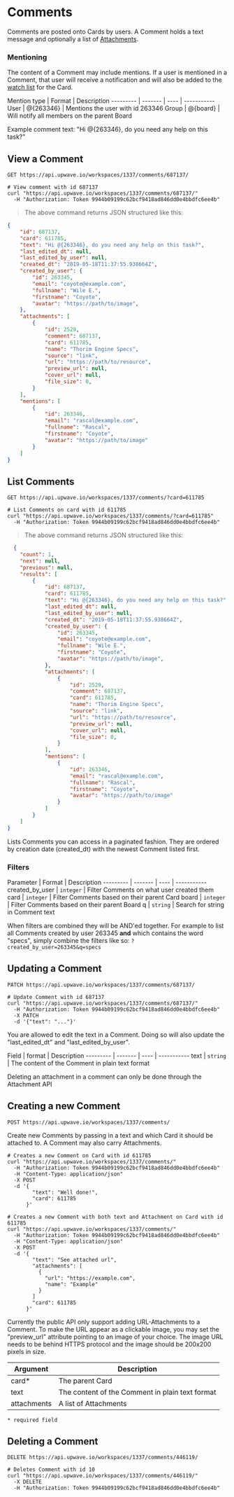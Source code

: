 # Comments

Comments are posted onto Cards by users.
A Comment holds a text message and optionally a list of [Attachments](#attachments).


### Mentioning

The content of a Comment may include mentions. If a user is mentioned in a Comment,
that user will receive a notification and will also be added to the [watch list](#updating-a-card) for the Card.

Mention type | Format | Description
--------- | ------- | ---- | -----------
User | @{263346} | Mentions the user with id 263346
Group | @{board} | Will notify all members on the parent Board

<aside class="notice">Example comment text: "Hi @{263346}, do you need any help on this task?"</aside>


## View a Comment

`GET https://api.upwave.io/workspaces/1337/comments/687137/`

```shell
# View comment with id 687137
curl "https://api.upwave.io/workspaces/1337/comments/687137/"
  -H "Authorization: Token 9944b09199c62bcf9418ad846dd0e4bbdfc6ee4b"
```

> The above command returns JSON structured like this:

```json
{
    "id": 687137,
    "card": 611785,
    "text": "Hi @{263346}, do you need any help on this task?",
    "last_edited_dt": null,
    "last_edited_by_user": null,
    "created_dt": "2019-05-18T11:37:55.938664Z",
    "created_by_user": {
        "id": 263345,
        "email": "coyote@example.com",
        "fullname": "Wile E.",
        "firstname": "Coyote",
        "avatar": "https://path/to/image",
    },
    "attachments": [
        {
            "id": 2529,
            "comment": 687137,
            "card": 611785,
            "name": "Thorim Engine Specs",
            "source": "link",
            "url": "https://path/to/resource",
            "preview_url": null,
            "cover_url": null,
            "file_size": 0,
        }
    ],
    "mentions": [
        {
            "id": 263346,
            "email": "rascal@example.com",
            "fullname": "Rascal",
            "firstname": "Coyote",
            "avatar": "https://path/to/image"
        }
    ]
}
```


## List Comments

`GET https://api.upwave.io/workspaces/1337/comments/?card=611785`

```shell
# List Comments on card with id 611785
curl "https://api.upwave.io/workspaces/1337/comments/?card=611785"
  -H "Authorization: Token 9944b09199c62bcf9418ad846dd0e4bbdfc6ee4b"
```

> The above command returns JSON structured like this:

```json
  {
    "count": 1,
    "next": null,
    "previous": null,
    "results": [
        {
            "id": 687137,
            "card": 611785,
            "text": "Hi @{263346}, do you need any help on this task?",
            "last_edited_dt": null,
            "last_edited_by_user": null,
            "created_dt": "2019-05-18T11:37:55.938664Z",
            "created_by_user": {
                "id": 263345,
                "email": "coyote@example.com",
                "fullname": "Wile E.",
                "firstname": "Coyote",
                "avatar": "https://path/to/image",
            },
            "attachments": [
                {
                    "id": 2529,
                    "comment": 687137,
                    "card": 611785,
                    "name": "Thorim Engine Specs",
                    "source": "link",
                    "url": "https://path/to/resource",
                    "preview_url": null,
                    "cover_url": null,
                    "file_size": 0,
                }
            ],
            "mentions": [
                {
                    "id": 263346,
                    "email": "rascal@example.com",
                    "fullname": "Rascal",
                    "firstname": "Coyote",
                    "avatar": "https://path/to/image"
                }
            ]
        }
    ]
}
```

Lists Comments you can access in a paginated fashion.
They are ordered by creation date (created_dt) with the newest Comment listed first.


### Filters

Parameter | Format | Description
--------- | ------- | ---- | -----------
created_by_user | `integer` | Filter Comments on what user created them
card | `integer` | Filter Comments based on their parent Card
board | `integer` | Filter Comments based on their parent Board
q | `string` | Search for string in Comment text

When filters are combined they will be AND'ed together.
For example to list all Comments created by user 263345 **and** which contains the word "specs",
simply combine the filters like so: `?created_by_user=263345&q=specs`


## Updating a Comment

`PATCH https://api.upwave.io/workspaces/1337/comments/687137/`

```shell
# Update Comment with id 687137
curl "https://api.upwave.io/workspaces/1337/comments/687137/"
  -H "Authorization: Token 9944b09199c62bcf9418ad846dd0e4bbdfc6ee4b"
  -X PATCH
  -d '{"text": "..."}'
```

You are allowed to edit the text in a Comment. Doing so will also update the "last_edited_dt" and "last_edited_by_user".

Field | format | Description
--------- | ------- | ---- | -----------
text | `string` | The content of the Comment in plain text format

<aside class="notice">Deleting an attachment in a comment can only be done through the Attachment API</aside>


## Creating a new Comment

`POST https://api.upwave.io/workspaces/1337/comments/`

Create new Comments by passing in a text and which Card it should be attached to.
A Comment may also carry Attachments.

```shell
# Creates a new Comment on Card with id 611785
curl "https://api.upwave.io/workspaces/1337/comments/"
  -H "Authorization: Token 9944b09199c62bcf9418ad846dd0e4bbdfc6ee4b"
  -H "Content-Type: application/json"
  -X POST
  -d '{
        "text": "Well done!",
        "card": 611785
      }'

# Creates a new Comment with both text and Attachment on Card with id 611785
curl "https://api.upwave.io/workspaces/1337/comments/"
  -H "Authorization: Token 9944b09199c62bcf9418ad846dd0e4bbdfc6ee4b"
  -H "Content-Type: application/json"
  -X POST
  -d '{
        "text": "See attached url",
        "attachments": [
          {
            "url": "https://example.com",
            "name": "Example"
          }
        ]
        "card": 611785
      }'
```

Currently the public API only support adding URL-Attachments to a Comment.
To make the URL appear as a clickable image, you may set the "preview_url" attribute pointing to an image of your choice.
The image URL needs to be behind HTTPS protocol and the image should be 200x200 pixels in size.

Argument | Description
-------- | -----------
card* | The parent Card
text | The content of the Comment in plain text format
attachments | A list of Attachments

`* required field`

## Deleting a Comment
`DELETE https://api.upwave.io/workspaces/1337/comments/446119/`

```shell
# Deletes Comment with id 10
curl "https://api.upwave.io/workspaces/1337/comments/446119/"
  -X DELETE
  -H "Authorization: Token 9944b09199c62bcf9418ad846dd0e4bbdfc6ee4b"
```
